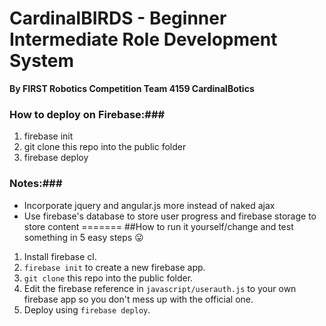 # CardinalBIRDS - Beginner Intermediate Role Development System #
**By FIRST Robotics Competition Team 4159 CardinalBotics**

### How to deploy on Firebase:###

1. firebase init
2. git clone this repo into the public folder
3. firebase deploy

### Notes:###

* Incorporate jquery and angular.js more instead of naked ajax
* Use firebase's database to store user progress and firebase storage to store content
=======
##How to run it yourself/change and test something in 5 easy steps 😛
1. Install firebase cl.
2. `firebase init` to create a new firebase app.
3. `git clone` this repo into the public folder.
4. Edit the firebase reference in `javascript/userauth.js` to your own firebase app so you don't mess up with the official one.
5. Deploy using `firebase deploy`.
